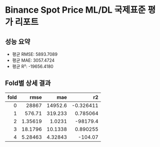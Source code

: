 # Binance Spot Price ML/DL 국제표준 평가 리포트

## 성능 요약

- 평균 RMSE: 5893.7089
- 평균 MAE: 3057.4724
- 평균 R²: -19656.4180

## Fold별 상세 결과

|   fold |        rmse |         mae |            r2 |
|-------:|------------:|------------:|--------------:|
|      0 | 28867       | 14952.6     |     -0.326411 |
|      1 |   576.71    |   319.233   |      0.785064 |
|      2 |     1.35619 |     1.0231  | -98179.4      |
|      3 |    18.1796  |    10.1338  |      0.890255 |
|      4 |     5.28463 |     4.32843 |   -104.07     |